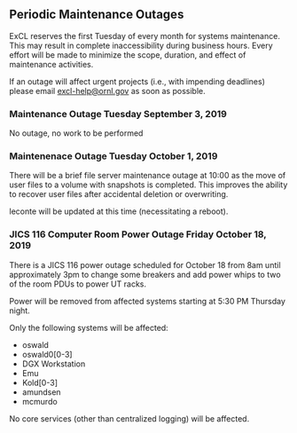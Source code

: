 ## Periodic Maintenance Outages

ExCL reserves the first Tuesday of every month for systems maintenance.  This may result in complete inaccessibility during business hours.  Every effort will be made to minimize the scope, duration, and effect of maintenance activities.

If an outage will affect urgent projects (i.e., with impending deadlines) please email excl-help@ornl.gov as soon as possible.

### Maintenance Outage Tuesday September 3, 2019

No outage, no work to be performed

### Maintenenace Outage Tuesday October 1, 2019

There will be a brief file server maintenance outage at 10:00 as 
the move of user files to a volume with snapshots is completed. 
This improves the ability to recover
user files after accidental deletion or overwriting.

leconte will be updated at this time (necessitating a reboot).

### JICS 116 Computer Room Power Outage Friday October 18, 2019

There is a JICS 116 power outage scheduled for October 18 from 8am until approximately 3pm to change some breakers and add power whips to two of the room PDUs to power UT racks. 

Power will be removed from affected systems starting at 5:30 PM Thursday night.

Only the following systems will be affected: 

  * oswald
  * oswald0[0-3]
  * DGX Workstation
  * Emu
  * Kold[0-3]
  * amundsen
  * mcmurdo

No core services (other than centralized logging) will be affected.



